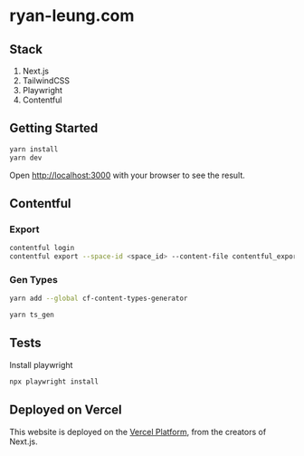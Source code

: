 # ryan-leung.com

## Stack

1. Next.js
1. TailwindCSS
1. Playwright
1. Contentful

## Getting Started

```bash
yarn install
yarn dev
```

Open [http://localhost:3000](http://localhost:3000) with your browser to see the result.

## Contentful 

### Export

```bash
contentful login 
contentful export --space-id <space_id> --content-file contentful_export/<date> 
```

### Gen Types

```bash
yarn add --global cf-content-types-generator

yarn ts_gen
```

## Tests

Install playwright
```bash
npx playwright install
```

## Deployed on Vercel

This website is deployed on the [Vercel Platform](https://vercel.com/new?utm_medium=default-template&filter=next.js&utm_source=create-next-app&utm_campaign=create-next-app-readme), from the creators of Next.js.

